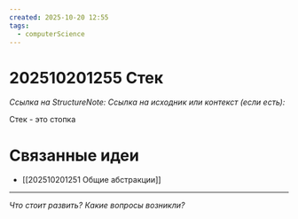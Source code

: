 ```yaml
---
created: 2025-10-20 12:55
tags:
  - computerScience
---
```

# 202510201255 Стек

*Ссылка на StructureNote:* 
*Ссылка на исходник или контекст (если есть):* 

Стек - это стопка
# Связанные идеи
- [[202510201251 Общие абстракции]]
---

*Что стоит развить? Какие вопросы возникли?*